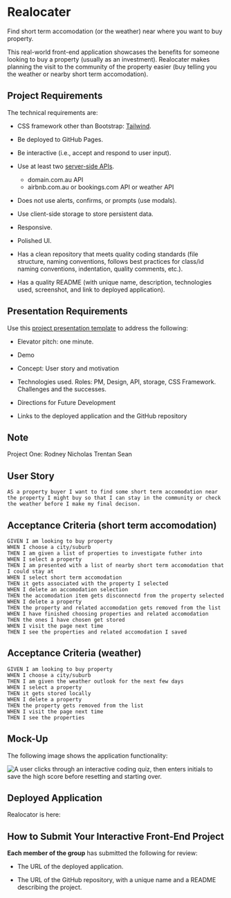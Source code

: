 # Realocater
Find short term accomodation (or the weather) near where you want to buy property.

This real-world front-end application showcases the benefits for someone looking to buy a property (usually as an investment).  Realocater makes planning the visit to the community of the property easier (buy telling you the weather or nearby short term accomodation).

## Project Requirements

The technical requirements are:

* CSS framework other than Bootstrap: [Tailwind](https://tailwindcss.com/).

* Be deployed to GitHub Pages.

* Be interactive (i.e., accept and respond to user input).

* Use at least two [server-side APIs](https://coding-boot-camp.github.io/full-stack/apis/api-resources).
	* domain.com.au API
	* airbnb.com.au or bookings.com API or weather API

* Does not use alerts, confirms, or prompts (use modals).

* Use client-side storage to store persistent data.

* Responsive.

* Polished UI.

* Has a clean repository that meets quality coding standards (file structure, naming conventions, follows best practices for class/id naming conventions, indentation, quality comments, etc.).

* Has a quality README (with unique name, description, technologies used, screenshot, and link to deployed application).

## Presentation Requirements

Use this [project presentation template](https://docs.google.com/presentation/d/10QaO9KH8HtUXj__81ve0SZcpO5DbMbqqQr4iPpbwKks/edit?usp=sharing) to address the following: 

* Elevator pitch: one minute.

* Demo

* Concept: User story and motivation

* Technologies used. Roles: PM, Design, API, storage, CSS Framework. Challenges and the successes.

* Directions for Future Development

* Links to the deployed application and the GitHub repository

## Note
Project One: Rodney Nicholas Trentan Sean 

## User Story

```
AS a property buyer I want to find some short term accomodation near the property I might buy so that I can stay in the community or check the weather before I make my final decison.
```

## Acceptance Criteria (short term accomodation)

```
GIVEN I am looking to buy property
WHEN I choose a city/suburb
THEN I am given a list of properties to investigate futher into
WHEN I select a property
THEN I am presented with a list of nearby short term accomodation that I could stay at
WHEN I select short term accomodation
THEN it gets associated with the property I selected
WHEN I delete an accomodation selection
THEN the accomodation item gets disconnectd from the property selected
WHEN I delete a property
THEN the property and related accomodation gets removed from the list
WHEN I have finished choosing properties and related accomodation
THEN the ones I have chosen get stored
WHEN I visit the page next time
THEN I see the properties and related accomodation I saved
```

## Acceptance Criteria (weather)

```
GIVEN I am looking to buy property
WHEN I choose a city/suburb
THEN I am given the weather outlook for the next few days
WHEN I select a property
THEN it gets stored locally
WHEN I delete a property
THEN the property gets removed from the list
WHEN I visit the page next time
THEN I see the properties 
```

## Mock-Up

The following image shows the application functionality:

![A user clicks through an interactive coding quiz, then enters initials to save the high score before resetting and starting over.](./assets/______.png)

## Deployed Application
Realocator is here:


## How to Submit Your Interactive Front-End Project

**Each member of the group** has submitted the following for review:

* The URL of the deployed application.

* The URL of the GitHub repository, with a unique name and a README describing the project.
